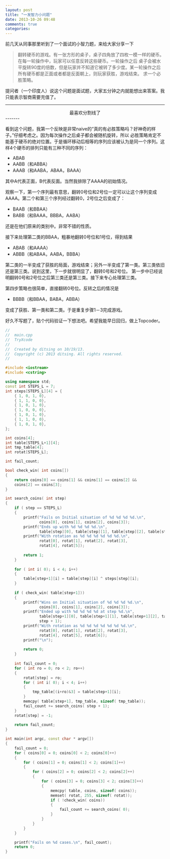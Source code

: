 ```yaml
---
layout: post
title: "一发智力小问题"
date: 2013-10-26 09:48
comments: true
categories: 
---
```


前几天从同事那里听到了一个面试的小智力题，来给大家分享一下
> 翻转硬币的游戏。有一张方形的桌子，桌子四角放了四枚一模一样的硬币。在每一轮操作中，玩家可以任意反转这些硬币。一轮操作之后
> 桌子会被水平旋转90度的倍数，但是玩家并不知道它被转了多少度。某一轮操作之后所有硬币都是正面或者都是反面朝上，则玩家获胜，游戏结束。
> 求一个必胜策略。

提问者（一个印度人）说这个问题是面试题，大家五分钟之内就能想出来答案。我只能表示智商需要充值了。


<!-- more -->
-------
<center>最喜欢分割线了</center>
-------

看到这个问题，我第一个反映是非常naive的“真的有必胜策略吗？好神奇的样子。”仔细考虑之。因为每次操作之后桌子都会被随机旋转，所以
必胜策略肯定不能基于硬币的绝对位置。于是循环移动后相等的序列应该被认为是同一个序列。这样4个硬币的排列只能有三种不同的序列：

* ABAB
* AABB（和ABBA）
* AAAB（和AABA，ABAA，BAAA）

其中A代表正面，B代表反面。当然我排除了AAAA的初始情况。

观察一下，第一个序列最有意思，翻转0号位和2号位一定可以让这个序列变成AAAA。第二个和第三个序列经过翻转0，2号位之后变成了：

* BAAB（和BBAA）
* BABB（和BAAA，BBBA，AABA）

还是在他们原来的类别中。非常不错的性质。

接下来处理第二类的BBAA，粗暴地翻转0号位和1号位，得到结果

* ABAB（和AAAA）
* ABBB（和ABAA，AABA，BBBA）

第二类的一半变成了获胜的局面，游戏结束；另外一半变成了第一类。第三类依旧还是第三类。说到这里，下一步就很明显了，翻转0号和2号位。
第一步中已经说明翻转0号和2号位之后第三类还是第三类。接下来专心处理第三类。

第四步策略也很简单，直接翻转0号位。反转之后的情况是

* BBBB（和BBAA，BABA，ABBA）

变成了获胜、第一类和第二类。于是重复步骤1－3完成游戏。

好久不写题了，贴个代码验证一下想法吧。希望我能早日回归，做上Topcoder。

``` cpp Code for Verification
//
//  main.cpp
//  TryXcode
//
//  Created by ditsing on 10/19/13.
//  Copyright (c) 2013 ditsing. All rights reserved.
//

#include <iostream>
#include <cstring>

using namespace std;
const int STEPS_L = 7;
int steps[STEPS_L][4] = {
    { 1, 0, 1, 0},
    { 1, 1, 0, 0},
    { 1, 0, 1, 0},
    { 1, 0, 0, 0},
    { 1, 0, 1, 0},
    { 1, 1, 0, 0},
    { 1, 0, 1, 0},
};

int coins[4];
int table[STEPS_L+1][4];
int tmp_table[4];
int rotat[STEPS_L];

int fail_count;

bool check_win( int coins[])
{
    return coins[0] == coins[1] && coins[1] == coins[2] &&
    coins[2] == coins[3];
}

int search_coins( int step)
{
    if ( step == STEPS_L)
    {
        printf("Fails on Initial situation of %d %d %d %d.\n",
               coins[0], coins[1], coins[2], coins[3]);
        printf("Ends up with %d %d %d %d.\n",
               table[step][0], table[step][1], table[step][2], table[step][3]);
        printf("With rotation as %d %d %d %d %d %d.\n",
               rotat[0], rotat[1], rotat[2], rotat[3],
               rotat[4], rotat[5]);
        
        return 1;
    }
    
    for ( int i( 0); i < 4; i++)
    {
        table[step+1][i] = table[step][i] ^ steps[step][i];
    }
    
    if ( check_win( table[step+1]))
    {
        printf("Wins on Initial situation of %d %d %d %d.\n",
               coins[0], coins[1], coins[2], coins[3]);
        printf("Ended up with %d %d %d %d at step %d.\n",
               table[step+1][0], table[step+1][1], table[step+1][2], table[step+1][3],
               step + 1);
        printf("With rotation as %d %d %d %d %d %d %d.\n",
               rotat[0], rotat[1], rotat[2], rotat[3],
               rotat[4], rotat[5], rotat[6]);
        printf("\n");
        
        return 0;
    }
    
    int fail_count = 0;
    for ( int ro = 0; ro < 2; ro++)
    {
        rotat[step] = ro;
        for ( int i( 0); i < 4; i++)
        {
            tmp_table[(i+ro)&3] = table[step+1][i];
        }
        memcpy( table[step+1], tmp_table, sizeof( tmp_table));
        fail_count += search_coins( step + 1);
    }
    rotat[step] = -1;
    
    return fail_count;
}

int main(int argc, const char * argv[])
{
    fail_count = 0;
    for ( coins[0] = 0; coins[0] < 2; coins[0]++)
    {
        for ( coins[1] = 0; coins[1] < 2; coins[1]++)
        {
            for ( coins[2] = 0; coins[2] < 2; coins[2]++)
            {
                for ( coins[3] = 0; coins[3] < 2; coins[3]++)
                {
                    memcpy( table, coins, sizeof( coins));
                    memset( rotat, 255, sizeof( rotat));
                    if ( !check_win( coins))
                    {
                        fail_count += search_coins( 0);
                    }
                }
            }
        }
    }

    printf("Fails on %d cases.\n", fail_count);
    return 0;
}
```